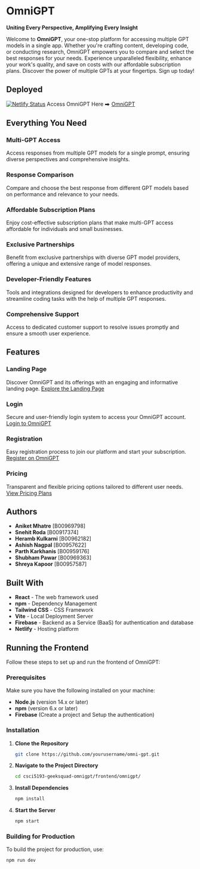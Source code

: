 # OmniGPT

**Uniting Every Perspective, Amplifying Every Insight**

Welcome to **OmniGPT**, your one-stop platform for accessing multiple GPT models in a single app. Whether you're crafting content, developing code, or conducting research, OmniGPT empowers you to compare and select the best responses for your needs. Experience unparalleled flexibility, enhance your work's quality, and save on costs with our affordable subscription plans. Discover the power of multiple GPTs at your fingertips. Sign up today!

## Deployed
[![Netlify Status](https://api.netlify.com/api/v1/badges/9e4915f9-eaea-45f9-b2b7-64fca4a26198/deploy-status)](https://app.netlify.com/sites/omnigpt-geeks/deploys)
Access OmniGPT Here ⮕ [OmniGPT](https://omnigpt-geeks.netlify.app/)

## Everything You Need

### Multi-GPT Access
Access responses from multiple GPT models for a single prompt, ensuring diverse perspectives and comprehensive insights.

### Response Comparison
Compare and choose the best response from different GPT models based on performance and relevance to your needs.

### Affordable Subscription Plans
Enjoy cost-effective subscription plans that make multi-GPT access affordable for individuals and small businesses.

### Exclusive Partnerships
Benefit from exclusive partnerships with diverse GPT model providers, offering a unique and extensive range of model responses.

### Developer-Friendly Features
Tools and integrations designed for developers to enhance productivity and streamline coding tasks with the help of multiple GPT responses.

### Comprehensive Support
Access to dedicated customer support to resolve issues promptly and ensure a smooth user experience.

## Features

### Landing Page
Discover OmniGPT and its offerings with an engaging and informative landing page.
[Explore the Landing Page](https://omnigpt-geeks.netlify.app/)

### Login
Secure and user-friendly login system to access your OmniGPT account.
[Login to OmniGPT](https://omnigpt-geeks.netlify.app/login)

### Registration
Easy registration process to join our platform and start your subscription.
[Register on OmniGPT](https://omnigpt-geeks.netlify.app/register)

### Pricing
Transparent and flexible pricing options tailored to different user needs.
[View Pricing Plans](https://omnigpt-geeks.netlify.app/pricing)

## Authors

- **Aniket Mhatre** [B00969798]
- **Snehit Roda** [B00917374]
- **Heramb Kulkarni** [B00962182]
- **Ashish Nagpal** [B00957622]
- **Parth Karkhanis** [B00959176]
- **Shubham Pawar** [B00969363]
- **Shreya Kapoor** [B00957587]

## Built With

- **React** - The web framework used
- **npm** - Dependency Management
- **Tailwind CSS** - CSS Framework
- **Vite** - Local Deployment Server
- **Firebase** - Backend as a Service (BaaS) for authentication and database
- **Netlify** - Hosting platform


## Running the Frontend

Follow these steps to set up and run the frontend of OmniGPT:

### Prerequisites

Make sure you have the following installed on your machine:
- **Node.js** (version 14.x or later)
- **npm** (version 6.x or later)
- **Firebase** (Create a project and Setup the authentication)

### Installation

1. **Clone the Repository**

   ```bash
   git clone https://github.com/yourusername/omni-gpt.git
2. **Navigate to the Project Directory**

   ```bash
   cd csci5193-geeksquad-omnigpt/frontend/omnigpt/
3. **Install Dependencies**

    ```bash
    npm install
4. **Start the Server**

    ```bash
    npm start
### Building for Production
To build the project for production, use:

```bash
npm run dev
